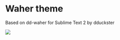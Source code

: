 # Waher theme

Based on dd-waher for Sublime Text 2 by dduckster

![](https://raw.github.com/jasonm23/emacs-waher-theme/master/waher-theme.png)
